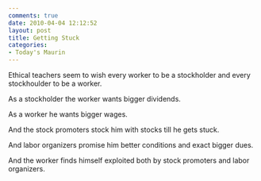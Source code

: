 ```yaml
---
comments: true
date: 2010-04-04 12:12:52
layout: post
title: Getting Stuck
categories:
- Today's Maurin
---
```


Ethical teachers seem to wish
every worker to be a stockholder
and every stockhoulder to be a worker.

As a stockholder
the worker wants bigger dividends.

As a worker
he wants bigger wages.

And the stock promoters
stock him with stocks
till he gets stuck.

And labor organizers
promise him better conditions
and exact bigger dues.

And the worker
finds himself exploited
both by stock promoters
and labor organizers.
